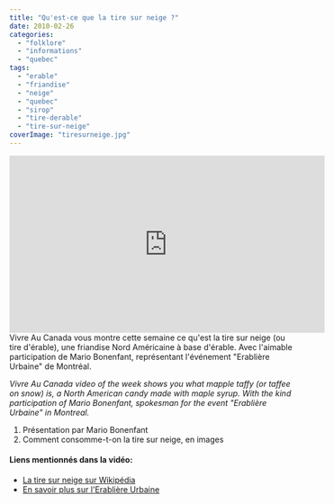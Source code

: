 ```yaml
---
title: "Qu'est-ce que la tire sur neige ?"
date: 2010-02-26
categories: 
  - "folklore"
  - "informations"
  - "quebec"
tags: 
  - "erable"
  - "friandise"
  - "neige"
  - "quebec"
  - "sirop"
  - "tire-derable"
  - "tire-sur-neige"
coverImage: "tiresurneige.jpg"
---
```

<center>
<iframe src="https://www.youtube.com/embed/yNVfH7P-bMs?ecver=1" width="560" height="315" frameborder="0" allowfullscreen="allowfullscreen"></iframe>
</center>
Vivre Au Canada vous montre cette semaine ce qu'est la tire sur neige (ou tire d'érable), une friandise Nord Américaine à base d'érable. Avec l'aimable participation de Mario Bonenfant, représentant l'événement "Erablière Urbaine" de Montréal.

_Vivre Au Canada video of the week shows you what mapple taffy (or taffee on snow) is, a North American candy made with maple syrup. With the kind participation of Mario Bonenfant, spokesman for the event "Erablière Urbaine" in Montreal._

1. Présentation par Mario Bonenfant
2. Comment consomme-t-on la tire sur neige, en images

#### Liens mentionnés dans la vidéo:

- [La tire sur neige sur Wikipédia](http://fr.wikipedia.org/wiki/Tire_d%27%C3%A9rable)
- [En savoir plus sur l'Erablière Urbaine](http://www.vertcite.ca/erabliere-urbaine/)
